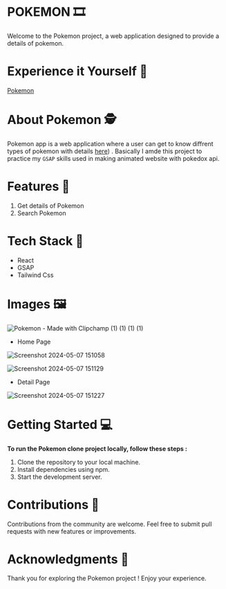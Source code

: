 # POKEMON 🎞️

Welcome to the Pokemon project, a web application designed to provide a details of pokemon.

# Experience it Yourself 🔗

[Pokemon](https://arya-gsap-pokemon.netlify.app/)

# About Pokemon 🕵️

Pokemon app is a web application where a user can get to know diffrent types of pokemon with details  [here](https://arya-gsap-pokemon.netlify.app/)) .
Basically I amde this project to practice my `GSAP` skills used in making animated website with pokedox api.

# Features 🤖

1. Get details of Pokemon
2. Search Pokemon

# Tech Stack 🎨

- React
- GSAP
- Tailwind Css

# Images 🖼️

![Pokemon - Made with Clipchamp (1) (1) (1) (1)](https://github.com/Arya-Kishan/MERN-ECOMMERCE-FRONTEND/assets/133795523/8fe9f1a5-d1af-4116-96a5-4467a23d80c1)

- Home Page

![Screenshot 2024-05-07 151058](https://github.com/Arya-Kishan/codsoft_02/assets/133795523/38e04fcf-eddd-473a-b5f2-1dd2e0483436)

![Screenshot 2024-05-07 151129](https://github.com/Arya-Kishan/codsoft_02/assets/133795523/1464172d-bdcb-479f-8830-17ea30293bd8)

- Detail Page

![Screenshot 2024-05-07 151227](https://github.com/Arya-Kishan/codsoft_02/assets/133795523/b92ecb24-b19d-4d8e-8490-7e8710eae371)

# Getting Started 💻

**To run the Pokemon clone project locally, follow these steps :**

1. Clone the repository to your local machine.
2. Install dependencies using npm.
3. Start the development server.

# Contributions 🤝

Contributions from the community are welcome. Feel free to submit pull requests with new features or improvements.

# Acknowledgments 🙏

Thank you for exploring the Pokemon project ! Enjoy your experience. 
